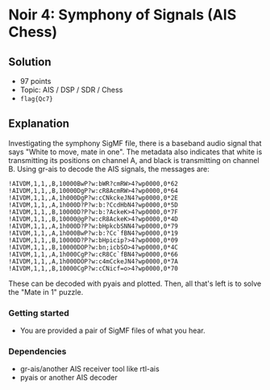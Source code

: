 # Noir 4: Symphony of Signals (AIS Chess)

## Solution

* 97 points
* Topic: AIS / DSP / SDR / Chess
* `flag{Qc7}`

## Explanation

Investigating the symphony SigMF file, there is a baseband audio signal that says "White to move, mate in one". The metadata also indicates that white is transmitting its positions on channel A, and black is transmitting on channel B. Using gr-ais to decode the AIS signals, the messages are: 

```!AIVDM,1,1,,A,1h000DOP?w:c4mCckeJN4?wp0000,0*7A
!AIVDM,1,1,,B,10000BwP?w:bWR?cmRW>4?wp0000,0*62
!AIVDM,1,1,,B,10000DgP?w:cR8AcmRW>4?wp0000,0*64
!AIVDM,1,1,,A,1h000DgP?w:cCNkckeJN4?wp0000,0*2E
!AIVDM,1,1,,A,1h000D?P?w:b:?CcdHbN4?wp0000,0*5D
!AIVDM,1,1,,B,10000D?P?w:b:?AckeK>4?wp0000,0*7F
!AIVDM,1,1,,B,10000@gP?w:cR8AckeK>4?wp0000,0*4D
!AIVDM,1,1,,A,1h000D?P?w:bHpkcbSNN4?wp0000,0*79
!AIVDM,1,1,,A,1h000BwP?w:b:?Cc`fBN4?wp0000,0*19
!AIVDM,1,1,,B,10000D?P?w:bHpicip?>4?wp0000,0*09
!AIVDM,1,1,,B,10000DOP?w:bn;icbSO>4?wp0000,0*4C
!AIVDM,1,1,,A,1h000CgP?w:cR8Cc`fBN4?wp0000,0*66
!AIVDM,1,1,,A,1h000DOP?w:c4mCckeJN4?wp0000,0*7A
!AIVDM,1,1,,B,10000CgP?w:cCNicf=o>4?wp0000,0*70
```

These can be decoded with pyais and plotted. Then, all that's left is to solve the "Mate in 1" puzzle. 

### Getting started

* You are provided a pair of SigMF files of what you hear. 

### Dependencies

* gr-ais/another AIS receiver tool like rtl-ais
* pyais or another AIS decoder

